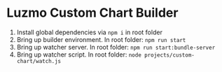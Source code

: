 # Luzmo Custom Chart Builder

1. Install global dependencies via `npm i` in root folder
2. Bring up builder environment. In root folder: `npm run start`
3. Bring up watcher server. In root folder: `npm run start:bundle-server`
3. Bring up watcher script. In root folder: `node projects/custom-chart/watch.js`